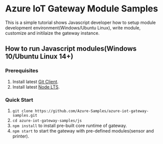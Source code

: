 # Azure IoT Gateway Module Samples
This is a simple tutorial shows Javascript developer how to setup module development environment(Windows/Ubuntu Linux), write module, customize and initilaize the gateway instance.

## How to run Javascript modules(Windows 10/Ubuntu Linux 14+)
### Prerequisites
1. Install latest [Git Client](https://https://git-scm.com/downloads).
2. Install latest [Node LTS](https://nodejs.org).
### Quick Start
1. `git clone https://github.com/Azure-Samples/azure-iot-gateway-samples.git`
2. `cd azure-iot-gateway-samples/js`
3. `npm install` to install pre-built core runtime of gateway.
4. `npm start` to start the gateway with pre-defined modules(sensor and printer).
